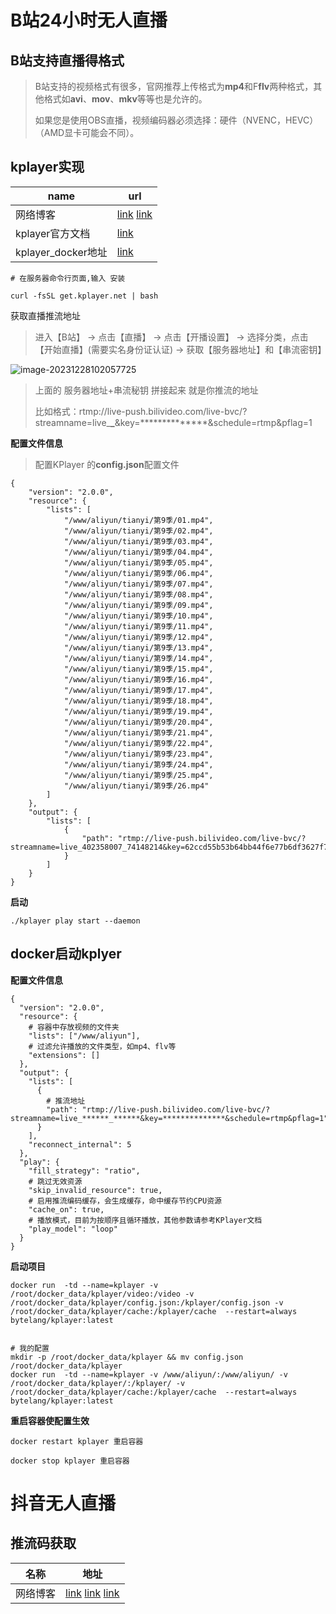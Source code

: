# B站24小时无人直播

## B站支持直播得格式

> B站支持的视频格式有很多，官网推荐上传格式为**mp4**和F**flv**两种格式，其他格式如**avi**、**mov**、**mkv**等等也是允许的。
>
> 如果您是使用OBS直播，视频编码器必须选择：硬件（NVENC，HEVC）（AMD显卡可能会不同）。

## kplayer实现

| name               | url                                                          |
| ------------------ | ------------------------------------------------------------ |
| 网络博客           | [link](https://www.bilibili.com/read/cv23932834/#:~:text=%E9%A6%96%E5%85%88%E6%89%93%E5%BC%80%E4%B8%AAb%E7%AB%99%E6%88%91%E7%9A%84%E7%9B%B4%E6%92%AD%EF%BC%8C%E5%B0%86%E8%87%AA%E5%B7%B1%E7%9A%84%E6%9C%8D%E5%8A%A1%E5%99%A8%E5%9C%B0%E5%9D%80%E5%92%8C%E4%B8%B2%E6%B5%81%E5%AF%86%E9%92%A5%E5%A4%8D%E5%88%B6%E4%B8%8B%E6%9D%A5%20%E4%B8%A4%E4%B8%AA%E5%9C%B0%E5%9D%80%E6%8B%BC%E6%8E%A5%E8%B5%B7%E6%9D%A5,%E7%BA%A2%E8%89%B2%E5%88%92%E7%BA%BF%E9%83%A8%E5%88%86%E9%9C%80%E8%A6%81%E4%BF%AE%E6%94%B9%EF%BC%8C%E5%B0%86%E8%87%AA%E5%B7%B1b%E7%AB%99%E7%9A%84%E6%9C%8D%E5%8A%A1%E5%99%A8%E5%9C%B0%E5%9D%80%E5%92%8C%E4%B8%B2%E6%B5%81%E5%AF%86%E9%92%A5%E5%A4%8D%E5%88%B6%E5%88%B0%E8%84%9A%E6%9C%AC%E4%B8%AD%EF%BC%8C%E5%90%8C%E6%97%B6%E4%BF%AE%E6%94%B9%E8%A7%86%E9%A2%91%E7%9A%84%E5%90%8D%E7%A7%B0%20%E8%BE%93%E5%85%A5%E4%B8%8A%E4%BC%A0%E7%9A%84%E8%A7%86%E9%A2%91%E5%90%8D%E7%A7%B0%E5%92%8C%E6%8E%A8%E6%B5%81%E5%9C%B0%E5%9D%80%20%E4%BF%AE%E6%94%B9%E5%90%8E%E4%BF%9D%E5%AD%98%EF%BC%8C%E5%B9%B6%E4%B8%94%E9%80%9A%E8%BF%87fz%E4%B8%8A%E4%BC%A0%E8%87%B3kplayer%E6%96%87%E4%BB%B6%E5%A4%B9%E5%86%85)  [link](https://www.bilibili.com/read/cv27554887/?from=search&spm_id_from=333.337.0.0) |
| kplayer官方文档    | [link](https://docs.kplayer.net/v0.5.8/)                     |
| kplayer_docker地址 | [link](https://hub.docker.com/r/bytelang/kplayer)            |



```shell
# 在服务器命令行页面,输入 安装

curl -fsSL get.kplayer.net | bash
```

获取直播推流地址 

> 进入【B站】 -> 点击【直播】 -> 点击【开播设置】 -> 选择分类，点击【开始直播】(需要实名身份证认证) -> 获取【服务器地址】和【串流密钥】

![image-20231228102057725](https://yaoliuyang-blog-images.oss-cn-beijing.aliyuncs.com/blogImages/image-20231228102057725.png)

> 上面的 服务器地址+串流秘钥 拼接起来 就是你推流的地址
>
> 比如格式：rtmp://live-push.bilivideo.com/live-bvc/?streamname=live_******_******&key=**************&schedule=rtmp&pflag=1 

**配置文件信息**

>  配置KPlayer 的**config.json**配置文件

```shell
{
    "version": "2.0.0",
    "resource": {
        "lists": [
            "/www/aliyun/tianyi/第9季/01.mp4",
            "/www/aliyun/tianyi/第9季/02.mp4",
            "/www/aliyun/tianyi/第9季/03.mp4",
            "/www/aliyun/tianyi/第9季/04.mp4",
            "/www/aliyun/tianyi/第9季/05.mp4",
            "/www/aliyun/tianyi/第9季/06.mp4",
            "/www/aliyun/tianyi/第9季/07.mp4",
            "/www/aliyun/tianyi/第9季/08.mp4",
            "/www/aliyun/tianyi/第9季/09.mp4",
            "/www/aliyun/tianyi/第9季/10.mp4",
            "/www/aliyun/tianyi/第9季/11.mp4",
            "/www/aliyun/tianyi/第9季/12.mp4",
            "/www/aliyun/tianyi/第9季/13.mp4",
            "/www/aliyun/tianyi/第9季/14.mp4",
            "/www/aliyun/tianyi/第9季/15.mp4",
            "/www/aliyun/tianyi/第9季/16.mp4",
            "/www/aliyun/tianyi/第9季/17.mp4",
            "/www/aliyun/tianyi/第9季/18.mp4",
            "/www/aliyun/tianyi/第9季/19.mp4",
            "/www/aliyun/tianyi/第9季/20.mp4",
            "/www/aliyun/tianyi/第9季/21.mp4",
            "/www/aliyun/tianyi/第9季/22.mp4",
            "/www/aliyun/tianyi/第9季/23.mp4",
            "/www/aliyun/tianyi/第9季/24.mp4",
            "/www/aliyun/tianyi/第9季/25.mp4",
            "/www/aliyun/tianyi/第9季/26.mp4"
        ]
    },
    "output": {
        "lists": [
            {
                "path": "rtmp://live-push.bilivideo.com/live-bvc/?streamname=live_402358007_74148214&key=62ccd55b53b64bb44f6e77b6df3627f7&schedule=rtmp&pflag=1"
            }
        ]
    }
}

```



**启动**

```shell
./kplayer play start --daemon
```

##  docker启动kplyer

**配置文件信息**

```shell
{
  "version": "2.0.0",
  "resource": {
    # 容器中存放视频的文件夹
    "lists": ["/www/aliyun"],
    # 过滤允许播放的文件类型，如mp4、flv等
    "extensions": []
  },
  "output": {
    "lists": [
      {
        # 推流地址
        "path": "rtmp://live-push.bilivideo.com/live-bvc/?streamname=live_******_******&key=**************&schedule=rtmp&pflag=1"
      }
    ],
    "reconnect_internal": 5
  },
  "play": {
    "fill_strategy": "ratio",
    # 跳过无效资源
    "skip_invalid_resource": true,
    # 启用推流编码缓存，会生成缓存，命中缓存节约CPU资源
    "cache_on": true,
    # 播放模式，目前为按顺序且循环播放，其他参数请参考KPlayer文档
    "play_model": "loop"
  }
} 
```

**启动项目**

```shell
docker run  -td --name=kplayer -v /root/docker_data/kplayer/video:/video -v  /root/docker_data/kplayer/config.json:/kplayer/config.json -v /root/docker_data/kplayer/cache:/kplayer/cache  --restart=always  bytelang/kplayer:latest 


# 我的配置
mkdir -p /root/docker_data/kplayer && mv config.json  /root/docker_data/kplayer
docker run  -td --name=kplayer -v /www/aliyun/:/www/aliyun/ -v  /root/docker_data/kplayer/:/kplayer/ -v /root/docker_data/kplayer/cache:/kplayer/cache  --restart=always  bytelang/kplayer:latest 
```

**重启容器使配置生效**

```shell
docker restart kplayer 重启容器

docker stop kplayer 重启容器 
```

#  抖音无人直播

## 推流码获取

| 名称     | 地址                                                         |
| -------- | ------------------------------------------------------------ |
| 网络博客 | [link](https://blog.csdn.net/qq_31949853/article/details/111410370#:~:text=1%E3%80%81%E4%B8%8B%E8%BD%BD%E5%B7%A5%E5%85%B7%EF%BC%88%20http%3A%2F%2Flive-tool.9nys.com%3A8083%2Fdy_tool.exe%20%EF%BC%89,2%E3%80%81%E7%99%BB%E5%BD%95%EF%BC%8C%E6%89%93%E5%BC%80%E6%8A%96%E9%9F%B3app%EF%BC%8C%E6%89%AB%E7%A0%81%E7%99%BB%E5%BD%95%203%E3%80%81%E5%9C%A8%E6%89%8B%E6%9C%BA%E7%AB%AF%E6%88%96%E7%9B%B4%E6%92%AD%E4%BC%B4%E4%BE%A3%E8%BF%9B%E8%A1%8C%E5%BC%80%E6%92%AD%EF%BC%88%E6%B3%A8%E6%84%8F%E6%89%8B%E6%9C%BA%E7%AB%AF%E4%B8%80%E5%AE%9A%E9%80%89%E6%8B%A9%E5%BD%95%E5%B1%8F%EF%BC%89%204%E3%80%81%E7%82%B9%E5%87%BB%22%E8%8E%B7%E5%8F%96%E6%8E%A8%E6%B5%81%22%E6%8C%89%E9%92%AE%EF%BC%8C%E8%8E%B7%E5%8F%96%E6%8E%A8%E6%B5%81%E5%9C%B0%E5%9D%80)  [link](https://www.modou.tv/?p=1719)  [link](https://www.zhihu.com/question/457592208) |

